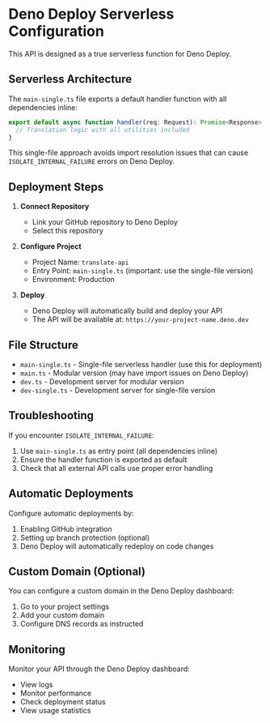 # Deno Deploy Serverless Configuration

This API is designed as a true serverless function for Deno Deploy.

## Serverless Architecture

The `main-single.ts` file exports a default handler function with all dependencies inline:
```typescript
export default async function handler(req: Request): Promise<Response> {
  // Translation logic with all utilities included
}
```

This single-file approach avoids import resolution issues that can cause `ISOLATE_INTERNAL_FAILURE` errors on Deno Deploy.

## Deployment Steps

1. **Connect Repository**
   - Link your GitHub repository to Deno Deploy
   - Select this repository

2. **Configure Project**
   - Project Name: `translate-api`
   - Entry Point: `main-single.ts` (important: use the single-file version)
   - Environment: Production

3. **Deploy**
   - Deno Deploy will automatically build and deploy your API
   - The API will be available at: `https://your-project-name.deno.dev`

## File Structure

- `main-single.ts` - Single-file serverless handler (use this for deployment)
- `main.ts` - Modular version (may have import issues on Deno Deploy)
- `dev.ts` - Development server for modular version
- `dev-single.ts` - Development server for single-file version

## Troubleshooting

If you encounter `ISOLATE_INTERNAL_FAILURE`:
1. Use `main-single.ts` as entry point (all dependencies inline)
2. Ensure the handler function is exported as default
3. Check that all external API calls use proper error handling

## Automatic Deployments

Configure automatic deployments by:
1. Enabling GitHub integration
2. Setting up branch protection (optional)
3. Deno Deploy will automatically redeploy on code changes

## Custom Domain (Optional)

You can configure a custom domain in the Deno Deploy dashboard:
1. Go to your project settings
2. Add your custom domain
3. Configure DNS records as instructed

## Monitoring

Monitor your API through the Deno Deploy dashboard:
- View logs
- Monitor performance
- Check deployment status
- View usage statistics
